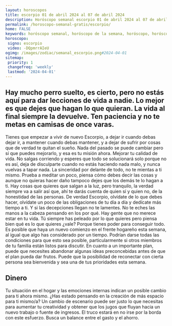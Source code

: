 ```yaml
---
layout: horoscopos
title: escorpio 01 de abril 2024 al 07 de abril 2024 
description: Horóscopo semanal escorpio 01 de abril 2024 al 07 de abril 2024. Hay mucho perro suelto, es cierto, pero no estás aquí para dar lecciones de vida a nadie. Lo mejor es que dejes que hagan lo que quieran. La vida al final siempre la devuelve. Ten paciencia y no te metas en camisas de once varas.
permalink: /horoscopo-semanal-gratis/escorpio/
home: FALSE
keywords: horóscopo semanal, horóscopo de la semana, horóscopo, horóscopo gratis,horóscopos, horóscopo esperanza gracia, horoscopos escorpio la semana, horóscopos gratis, Tarot, Astrologia, Zodíaco, escorpio, horoscopo gratis, semanal
horoscopo:
 signo: escorpio
 video: -DQpmrrAIeU
ogimg: /images/zodiac/semanal_escorpio.png#2024-04-01
sitemap:
 priority: 1
 changefreq: 'weekly'
 lastmod: '2024-04-01'
---
```




## Hay mucho perro suelto, es cierto, pero no estás aquí para dar lecciones de vida a nadie. Lo mejor es que dejes que hagan lo que quieran. La vida al final siempre la devuelve. Ten paciencia y no te metas en camisas de once varas.

Tienes que empezar a vivir de nuevo Escorpio, a dejar ir cuando debas dejar ir, a mantener cuando debas mantener, y a dejar de sufrir por cosas que de verdad te quitan el sueño. Nada del pasado se puede cambiar pero sí que puedes mejorarlo, y esa es tu misión ahora. Mejorar tu calidad de vida. No salgas corriendo y esperes que todo se solucionará solo porque no es así, deja de disculparte cuando no estás haciendo nada malo, y nunca vuelvas a tapar nada. La sinceridad por delante de todo, no te mientas a ti mismo. Prueba a meditar un poco, piensa cómo debes decir las cosas y aunque no quieras hacer daño tampoco dejes que los demás te lo hagan a ti. Hay cosas que quieres que salgan a la luz, pero tranquilo, la verdad siempre va a salir así que, ahí te darás cuenta de quien sí y quien no, de la honestidad de las personas. De verdad Escorpio, olvídate de lo que debes hacer, olvídate un poco de las obligaciones de tu día a día y dedícate más tiempo a ti. Y si las decepciones llegan no te lamentes. No te eches las manos a la cabeza pensando en los por qué. Hay gente que no merece estar en tu vida. Tú siempre has peleado por lo que quieres pero piensa bien qué es lo que quieres ¿vale? Porque tienes poder para conseguir todo.
Es posible que haya un nuevo comienzo en el frente hogareño esta semana, al igual que algo has considerado por un tiempo. Podrían darse todas las condiciones para que esto sea posible, particularmente si otros miembros de tu familia están listos para discutir. En cuanto a un importante plan, puede que necesites abandonar algunas ideas preconcebidas antes de que el plan pueda dar frutos. Puede que la posibilidad de reconectar con cierta persona sea bienvenida y sea una de tus prioridades esta semana.

## Dinero

Tu situación en el hogar y las emociones internas indican un posible cambio para ti ahora mismo. ¿Has estado pensando en la creación de más espacio para ti mismo/a? Un cambio de escenario puede ser justo lo que necesitas para aumentar tu creatividad y obtener que los jugos que fluyan hacia un nuevo trabajo o fuente de ingresos. El truco estará en no irse por la borda con este esfuerzo. Busca un balance entre el gasto y el ahorro.